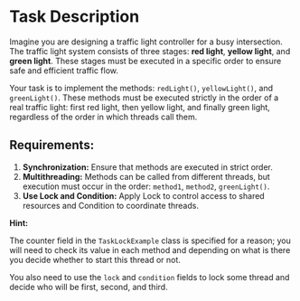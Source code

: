 <h1>Task Description</h1>

<p>
        Imagine you are designing a traffic light controller for a busy intersection. The traffic light system consists of three stages: <strong>red light</strong>, <strong>yellow light</strong>, and <strong>green light</strong>. These stages must be executed in a specific order to ensure safe and efficient traffic flow.
    </p>
    <p>
        Your task is to implement the methods: <code>redLight()</code>, <code>yellowLight()</code>, and <code>greenLight()</code>. These methods must be executed strictly in the order of a real traffic light: first red light, then yellow light, and finally green light, regardless of the order in which threads call them.
    </p>

<h2>Requirements:</h2>
<ol>
    <li><strong>Synchronization:</strong> Ensure that methods are executed in strict order.</li>
    <li><strong>Multithreading:</strong> Methods can be called from different threads, but execution must occur in the order: <code>method1</code>, <code>method2</code>, <code>greenLight()</code>.</li>
    <li><strong>Use Lock and Condition:</strong> Apply Lock to control access to shared resources and Condition to coordinate threads.</li>
</ol>

<p><strong>Hint:</strong></p>
<p>The counter field in the <code>TaskLockExample</code> class is specified for a reason; you will need to check its value in each method and depending on what is there you decide whether to start this thread or not.</p>

<p>You also need to use the <code>lock</code> and <code>condition</code> fields to lock some thread and decide who will be first, second, and third.</p>
